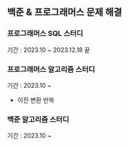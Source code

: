 
## 백준 & 프로그래머스 문제 해결 

### 프로그래머스 SQL 스터디

기간 : 2023.10 ~ 2023.12.18 끝


### 프로그래머스 알고리즘 스터디

기간 : 2023.10 ~

- 이진 변환 반복 



### 백준 알고리즘 스터디 

기간 : 2023.10 ~